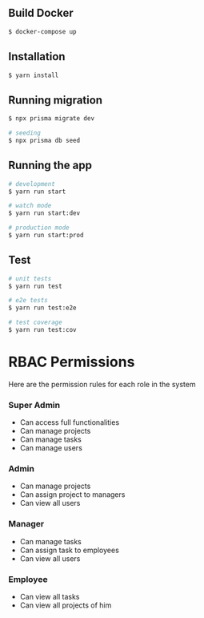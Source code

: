 ## Build Docker
```bash
$ docker-compose up
```

## Installation

```bash
$ yarn install
```

## Running migration
```bash
$ npx prisma migrate dev

# seeding
$ npx prisma db seed
```

## Running the app

```bash
# development
$ yarn run start

# watch mode
$ yarn run start:dev

# production mode
$ yarn run start:prod
```

## Test

```bash
# unit tests
$ yarn run test

# e2e tests
$ yarn run test:e2e

# test coverage
$ yarn run test:cov
```

# RBAC Permissions

Here are the permission rules for each role in the system

### Super Admin

* Can access full functionalities
* Can manage projects
* Can manage tasks
* Can manage users

### Admin

* Can manage projects
* Can assign project to managers
* Can view all users

### Manager

* Can manage tasks
* Can assign task to employees
* Can view all users

### Employee

* Can view all tasks
* Can view all projects of him

